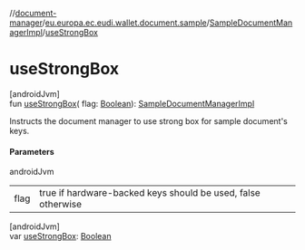 //[document-manager](../../../index.md)/[eu.europa.ec.eudi.wallet.document.sample](../index.md)/[SampleDocumentManagerImpl](index.md)/[useStrongBox](use-strong-box.md)

# useStrongBox

[androidJvm]\
fun [useStrongBox](use-strong-box.md)(
flag: [Boolean](https://kotlinlang.org/api/latest/jvm/stdlib/kotlin/-boolean/index.html)): [SampleDocumentManagerImpl](index.md)

Instructs the document manager to use strong box for sample document's keys.

#### Parameters

androidJvm

|      |                                                              |
|------|--------------------------------------------------------------|
| flag | true if hardware-backed keys should be used, false otherwise |

[androidJvm]\
var [useStrongBox](use-strong-box.md): [Boolean](https://kotlinlang.org/api/latest/jvm/stdlib/kotlin/-boolean/index.html)
